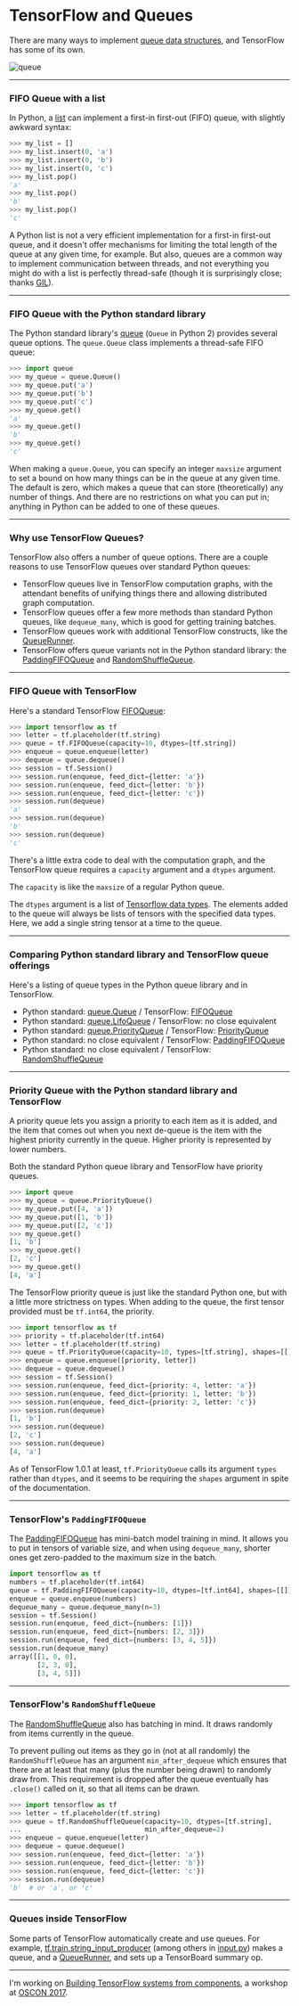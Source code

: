 # TensorFlow and Queues

There are many ways to implement [queue data structures](https://en.wikipedia.org/wiki/Queue_(abstract_data_type)), and TensorFlow has some of its own.

![queue](img/queue.png)

---

### FIFO Queue with a list

In Python, a [list](https://docs.python.org/3/library/stdtypes.html?highlight=list#list) can implement a first-in first-out (FIFO) queue, with slightly awkward syntax:

```python
>>> my_list = []
>>> my_list.insert(0, 'a')
>>> my_list.insert(0, 'b')
>>> my_list.insert(0, 'c')
>>> my_list.pop()
'a'
>>> my_list.pop()
'b'
>>> my_list.pop()
'c'
```

A Python list is not a very efficient implementation for a first-in first-out queue, and it doesn't offer mechanisms for limiting the total length of the queue at any given time, for example. But also, queues are a common way to implement communication between threads, and not everything you might do with a list is perfectly thread-safe (though it is surprisingly close; thanks [GIL](https://en.wikipedia.org/wiki/Global_interpreter_lock)).

---

### FIFO Queue with the Python standard library

The Python standard library's [queue](https://docs.python.org/3/library/queue.html) (`Queue` in Python 2) provides several queue options. The `queue.Queue` class implements a thread-safe FIFO queue:

```python
>>> import queue
>>> my_queue = queue.Queue()
>>> my_queue.put('a')
>>> my_queue.put('b')
>>> my_queue.put('c')
>>> my_queue.get()
'a'
>>> my_queue.get()
'b'
>>> my_queue.get()
'c'
```

When making a `queue.Queue`, you can specify an integer `maxsize` argument to set a bound on how many things can be in the queue at any given time. The default is zero, which makes a queue that can store (theoretically) any number of things. And there are no restrictions on what you can put in; anything in Python can be added to one of these queues.

---

### Why use TensorFlow Queues?

TensorFlow also offers a number of queue options. There are a couple reasons to use TensorFlow queues over standard Python queues:

 * TensorFlow queues live in TensorFlow computation graphs, with the attendant benefits of unifying things there and allowing distributed graph computation.
 * TensorFlow queues offer a few more methods than standard Python queues, like `dequeue_many`, which is good for getting training batches.
 * TensorFlow queues work with additional TensorFlow constructs, like the [QueueRunner](https://www.tensorflow.org/programmers_guide/threading_and_queues#queuerunner).
 * TensorFlow offers queue variants not in the Python standard library: the [PaddingFIFOQueue](https://www.tensorflow.org/api_docs/python/tf/PaddingFIFOQueue) and [RandomShuffleQueue](https://www.tensorflow.org/api_docs/python/tf/RandomShuffleQueue).

---

### FIFO Queue with TensorFlow

Here's a standard TensorFlow [FIFOQueue](https://www.tensorflow.org/api_docs/python/tf/FIFOQueue):

```python
>>> import tensorflow as tf
>>> letter = tf.placeholder(tf.string)
>>> queue = tf.FIFOQueue(capacity=10, dtypes=[tf.string])
>>> enqueue = queue.enqueue(letter)
>>> dequeue = queue.dequeue()
>>> session = tf.Session()
>>> session.run(enqueue, feed_dict={letter: 'a'})
>>> session.run(enqueue, feed_dict={letter: 'b'})
>>> session.run(enqueue, feed_dict={letter: 'c'})
>>> session.run(dequeue)
'a'
>>> session.run(dequeue)
'b'
>>> session.run(dequeue)
'c'
```

There's a little extra code to deal with the computation graph, and the TensorFlow queue requires a `capacity` argument and a `dtypes` argument.

The `capacity` is like the `maxsize` of a regular Python queue.

The `dtypes` argument is a list of [Tensorflow data types](https://www.tensorflow.org/programmers_guide/dims_types#data_types). The elements added to the queue will always be lists of tensors with the specified data types. Here, we add a single string tensor at a time to the queue.

---

### Comparing Python standard library and TensorFlow queue offerings

Here's a listing of queue types in the Python queue library and in TensorFlow.


 * Python standard: [queue.Queue](https://docs.python.org/3/library/queue.html#queue.Queue) / TensorFlow: [FIFOQueue](https://www.tensorflow.org/api_docs/python/tf/FIFOQueue)
 * Python standard: [queue.LifoQueue](https://docs.python.org/3/library/queue.html#queue.LifoQueue) / TensorFlow: no close equivalent
 * Python standard: [queue.PriorityQueue](https://docs.python.org/3/library/queue.html#queue.PriorityQueue) / TensorFlow: [PriorityQueue](https://www.tensorflow.org/api_docs/python/tf/PriorityQueue)
 * Python standard: no close equivalent / TensorFlow: [PaddingFIFOQueue](https://www.tensorflow.org/api_docs/python/tf/PaddingFIFOQueue)
 * Python standard: no close equivalent / TensorFlow: [RandomShuffleQueue](https://www.tensorflow.org/api_docs/python/tf/RandomShuffleQueue)

---

### Priority Queue with the Python standard library and TensorFlow

A priority queue lets you assign a priority to each item as it is added, and the item that comes out when you next de-queue is the item with the highest priority currently in the queue. Higher priority is represented by lower numbers.

Both the standard Python queue library and TensorFlow have priority queues.

```python
>>> import queue
>>> my_queue = queue.PriorityQueue()
>>> my_queue.put([4, 'a'])
>>> my_queue.put([1, 'b'])
>>> my_queue.put([2, 'c'])
>>> my_queue.get()
[1, 'b']
>>> my_queue.get()
[2, 'c']
>>> my_queue.get()
[4, 'a']
```

The TensorFlow priority queue is just like the standard Python one, but with a little more strictness on types. When adding to the queue, the first tensor provided must be `tf.int64`, the priority.

```python
>>> import tensorflow as tf
>>> priority = tf.placeholder(tf.int64)
>>> letter = tf.placeholder(tf.string)
>>> queue = tf.PriorityQueue(capacity=10, types=[tf.string], shapes=[[]])
>>> enqueue = queue.enqueue([priority, letter])
>>> dequeue = queue.dequeue()
>>> session = tf.Session()
>>> session.run(enqueue, feed_dict={priority: 4, letter: 'a'})
>>> session.run(enqueue, feed_dict={priority: 1, letter: 'b'})
>>> session.run(enqueue, feed_dict={priority: 2, letter: 'c'})
>>> session.run(dequeue)
[1, 'b']
>>> session.run(dequeue)
[2, 'c']
>>> session.run(dequeue)
[4, 'a']
```

As of TensorFlow 1.0.1 at least, `tf.PriorityQueue` calls its argument `types` rather than `dtypes`, and it seems to be requiring the `shapes` argument in spite of the documentation.

---

### TensorFlow's `PaddingFIFOQueue`

The [PaddingFIFOQueue](https://www.tensorflow.org/api_docs/python/tf/PaddingFIFOQueue) has mini-batch model training in mind. It allows you to put in tensors of variable size, and when using `dequeue_many`, shorter ones get zero-padded to the maximum size in the batch.

```python
import tensorflow as tf
numbers = tf.placeholder(tf.int64)
queue = tf.PaddingFIFOQueue(capacity=10, dtypes=[tf.int64], shapes=[[]])
enqueue = queue.enqueue(numbers)
dequeue_many = queue.dequeue_many(n=3)
session = tf.Session()
session.run(enqueue, feed_dict={numbers: [1]})
session.run(enqueue, feed_dict={numbers: [2, 3]})
session.run(enqueue, feed_dict={numbers: [3, 4, 5]})
session.run(dequeue_many)
array([[1, 0, 0],
       [2, 3, 0],
       [3, 4, 5]])
```

---

### TensorFlow's `RandomShuffleQueue`

The [RandomShuffleQueue](https://www.tensorflow.org/api_docs/python/tf/RandomShuffleQueue) also has batching in mind. It draws randomly from items currently in the queue.

To prevent pulling out items as they go in (not at all randomly) the `RandomShuffleQueue` has an argument `min_after_dequeue` which ensures that there are at least that many (plus the number being drawn) to randomly draw from. This requirement is dropped after the queue eventually has `.close()` called on it, so that all items can be drawn.

```python
>>> import tensorflow as tf
>>> letter = tf.placeholder(tf.string)
>>> queue = tf.RandomShuffleQueue(capacity=10, dtypes=[tf.string],
...                               min_after_dequeue=2)
>>> enqueue = queue.enqueue(letter)
>>> dequeue = queue.dequeue()
>>> session.run(enqueue, feed_dict={letter: 'a'})
>>> session.run(enqueue, feed_dict={letter: 'b'})
>>> session.run(enqueue, feed_dict={letter: 'c'})
>>> session.run(dequeue)
'b'  # or 'a', or 'c'
```

---

### Queues inside TensorFlow

Some parts of TensorFlow automatically create and use queues. For example, [tf.train.string_input_producer](https://www.tensorflow.org/versions/master/api_docs/python/tf/train/string_input_producer) (among others in [input.py](https://github.com/tensorflow/tensorflow/blob/master/tensorflow/python/training/input.py)) makes a queue, and a [QueueRunner](https://www.tensorflow.org/api_docs/python/tf/train/QueueRunner), and sets up a TensorBoard summary op.

---

I'm working on [Building TensorFlow systems from components](http://conferences.oreilly.com/oscon/oscon-tx/public/schedule/detail/57823), a workshop at [OSCON 2017](https://conferences.oreilly.com/oscon/oscon-tx).
